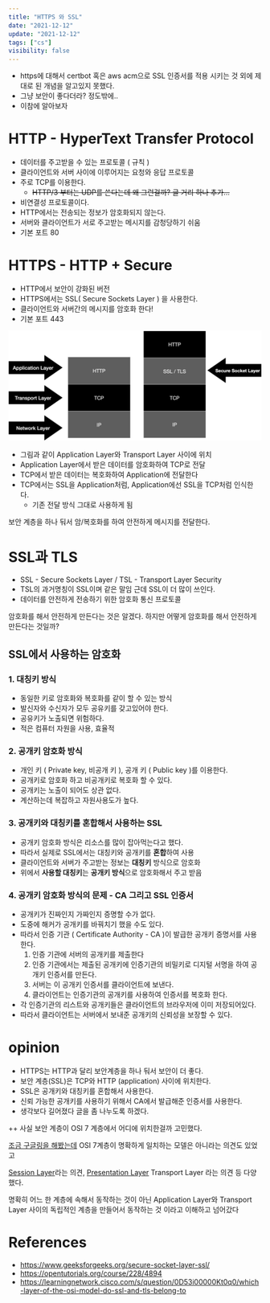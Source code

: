 ```yaml
---
title: "HTTPS 와 SSL"
date: "2021-12-12"
update: "2021-12-12"
tags: ["cs"]
visibility: false
---
```


- https에 대해서 certbot 혹은 aws acm으로 SSL 인증서를 적용 시키는 것 외에 제대로 된 개념을 알고있지 못했다.
- 그냥 보안이 좋다더라? 정도밖에..
- 이참에 알아보자

# HTTP - HyperText Transfer Protocol

- 데이터를 주고받을 수 있는 프로토콜 ( 규칙 )
- 클라이언트와 서버 사이에 이루어지는 요청와 응답 프로토콜
- 주로 TCP를 이용한다.
  - ~~HTTP/3 부터는 UDP를 쓴다는데 왜 그런걸까? 글 거리 하나 추가...~~
- 비연결성 프로토콜이다.
- HTTP에서는 전송되는 정보가 암호화되지 않는다.
- 서버와 클라이언트가 서로 주고받는 메시지를 감청당하기 쉬움
- 기본 포트 80

# HTTPS - HTTP + Secure

- HTTP에서 보안이 강화된 버전
- HTTPS에서는 SSL( Secure Sockets Layer ) 을 사용한다.
- 클라이언트와 서버간의 메시지를 암호화 한다!
- 기본 포트 443

![](2021-12-13-01-53-32.png)

* 그림과 같이 Application Layer와 Transport Layer 사이에 위치
* Application Layer에서 받은 데이터를 암호화하여 TCP로 전달
* TCP에서 받은 데이터는 복호화하여 Application에 전달한다
* TCP에서는 SSL을 Application처럼, Application에선  SSL을 TCP처럼 인식한다.
  * 기존 전달 방식 그대로 사용하게 됨

보안 계층을 하나 둬서 암/복호화를 하여 안전하게 메시지를 전달한다.

# SSL과 TLS

- SSL - Secure Sockets Layer / TSL - Transport Layer Security
- TSL의 과거명칭이 SSL이며 같은 말임 근데 SSL이 더 많이 쓰인다.
- 데이터를 안전하게 전송하기 위한 암호화 통신 프로토콜

암호화를 해서 안전하게 만든다는 것은 알겠다. 하지만 어떻게 암호화를 해서 안전하게 만든다는 것일까?

## SSL에서 사용하는 암호화

### 1. 대칭키 방식

- 동일한 키로 암호화와 복호화를 같이 할 수 있는 방식
- 발신자와 수신자가 모두 공유키를 갖고있어야 한다.
- 공유키가 노출되면 위험하다.
- 적은 컴퓨터 자원을 사용, 효율적

### 2. 공개키 암호화 방식

- 개인 키 ( Private key, 비공개 키 ), 공개 키 ( Public key )를 이용한다.
- 공개키로 암호화 하고 비공개키로 복호화 할 수 있다.
- 공개키는 노출이 되어도 상관 없다.
- 계산하는데 복잡하고 자원사용도가 높다.

### 3. 공개키와 대칭키를 혼합해서 사용하는 SSL

- 공개키 암호화 방식은 리소스를 많이 잡아먹는다고 했다.
- 따라서 실제로 SSL에서는 대칭키와 공개키를 **혼합**하여 사용
- 클라이언트와 서버가 주고받는 정보는 **대칭키** 방식으로 암호화
- 위에서 **사용할 대칭키**는 **공개키 방식**으로 암호화해서 주고 받음

### 4. 공개키 암호화 방식의 문제 - CA 그리고 SSL 인증서

- 공개키가 진짜인지 가짜인지 증명할 수가 없다.
- 도중에 해커가 공개키를 바꿔치기 했을 수도 있다.
- 따라서 인증 기관 ( Certificate Authority - CA )이 발급한 공개키 증명서를 사용한다.
  1. 인증 기관에 서버의 공개키를 제출한다
  2. 인증 기관에서는 제출된 공개키에 인증기관의 비밀키로 디지털 서명을 하여 공개키 인증서를 만든다.
  3. 서버는 이 공개키 인증서를 클라이언트에 보낸다.
  4. 클라이언트는 인증기관의 공개키를 사용하여 인증서를 복호화 한다.
- 각 인증기관의 리스트와 공개키들은 클라이언트의 브라우저에 이미 저장되어있다.
- 따라서 클라이언트는 서버에서 보내준 공개키의 신뢰성을 보장할 수 있다.

# opinion

* HTTPS는 HTTP과 달리 보안계층을 하나 둬서 보안이 더 좋다.
* 보안 계층(SSL)은 TCP와 HTTP (application) 사이에 위치한다.
* SSL은 공개키와 대칭키를 혼합해서 사용한다.
* 신뢰 가능한 공개키를 사용하기 위해서 CA에서 발급해준 인증서를 사용한다.
* 생각보다 길어졌다 글을 좀 나누도록 하겠다.

++ 사실 보안 계층이 OSI 7 계층에서 어디에 위치한걸까 고민했다. 

[조금 구글링을 해봤는데](https://learningnetwork.cisco.com/s/question/0D53i00000Kt0q0/which-layer-of-the-osi-model-do-ssl-and-tls-belong-to)  OSI 7계층이 명확하게 일치하는 모델은 아니라는 의견도 있었고

[Session Layer](https://security.stackexchange.com/questions/25568/how-valid-is-this-statement-ssl-sit-between-application-layer-and-network-layer)라는 의견, [Presentation Layer](https://www.techtarget.com/searchnetworking/definition/OSI) Transport Layer 라는 의견 등 다양했다.

명확히 어느 한 계층에 속해서 동작하는 것이 아닌 Application Layer와 Transport Layer 사이의 독립적인 계층을 만들어서 동작하는 것 이라고 이해하고 넘어갔다

# References

- https://www.geeksforgeeks.org/secure-socket-layer-ssl/
- https://opentutorials.org/course/228/4894
- https://learningnetwork.cisco.com/s/question/0D53i00000Kt0q0/which-layer-of-the-osi-model-do-ssl-and-tls-belong-to
